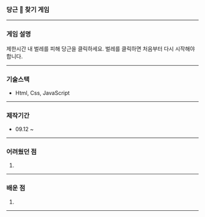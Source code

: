 ### 당근 🥕 찾기 게임

---

### 게임 설명

제한시간 내 벌레를 피해 당근을 클릭하세요.
벌레를 클릭하면 처음부터 다시 시작해야 합니다.

---

### 기술스택

- Html, Css, JavaScript

---

### 제작기간

- 09.12 ~

---

### 어려웠던 점

1.

---

### 배운 점

1.

---
